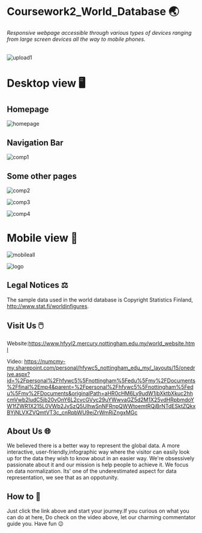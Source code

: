 # Coursework2_World_Database 🌏


###### Responsive webpage accessible through various types of devices ranging from large screen devices all the way to mobile phones.


![upload1](https://user-images.githubusercontent.com/63183176/81162410-b8ca1b80-8fbf-11ea-908b-e7b2f7cdff1d.png)

# Desktop view 🖥️
## Homepage

![homepage](https://user-images.githubusercontent.com/63183176/81165204-32640880-8fc4-11ea-9cd2-92be7021fdef.png)

## Navigation Bar

![comp1](https://user-images.githubusercontent.com/63183176/81163513-7bff2400-8fc1-11ea-9967-388919b36557.png)

## Some other pages

![comp2](https://user-images.githubusercontent.com/63183176/81163962-1eb7a280-8fc2-11ea-9683-52fddecba109.png)

![comp3](https://user-images.githubusercontent.com/63183176/81164143-72c28700-8fc2-11ea-8b9e-04bd9a65e6c1.png)

![comp4](https://user-images.githubusercontent.com/63183176/81164301-b6b58c00-8fc2-11ea-8b87-2615b397f1a5.png)


# Mobile view 📱

![mobileall](https://user-images.githubusercontent.com/63183176/81170387-2cbef080-8fcd-11ea-8746-a39c371b1958.png)



![logo](https://user-images.githubusercontent.com/63183176/81170802-e0c07b80-8fcd-11ea-9950-0845c0347ac0.png)


## Legal Notices ⚖️

The sample data used in the world database is Copyright Statistics Finland, http://www.stat.fi/worldinfigures.

## Visit Us 🖱️

Website:https://www.hfyyl2.mercury.nottingham.edu.my/world_website.html

Video: https://numcmy-my.sharepoint.com/personal/hfywc5_nottingham_edu_my/_layouts/15/onedrive.aspx?id=%2Fpersonal%2Fhfywc5%5Fnottingham%5Fedu%5Fmy%2FDocuments%2Ffinal%2Emp4&parent=%2Fpersonal%2Fhfywc5%5Fnottingham%5Fedu%5Fmy%2FDocuments&originalPath=aHR0cHM6Ly9udW1jbXktbXkuc2hhcmVwb2ludC5jb20vOnY6L2cvcGVyc29uYWwvaGZ5d2M1X25vdHRpbmdoYW1fZWR1X215L0VWb2JvSzQ5UlhwSnNFRnpQWWtoemtRQjBrNTdESktZQkxBYjNLVXZVQmtVT3c_cnRpbWU9ejZrWmRiZngxMGc

## About Us 🌐

We believed there is a better way to represent the global data. A more interactive, user-friendly,infographic way where the visitor can easily look up for the data they wish to know about in an easier way. We're obsessively passionate about it and our mission is help people to achieve it. We focus on data normalization. Its' one of the underestimated aspect for data representation, we see that as an oppotunity.

## How to 📖

Just click the link above and start your journey.If you curious on what you can do at here, Do check on the video above, let our charming commentator guide you. Have fun 😉
